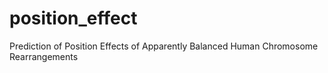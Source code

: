 # position_effect
Prediction of Position Effects of Apparently Balanced Human Chromosome Rearrangements
